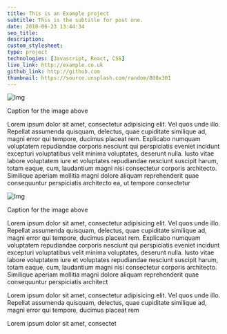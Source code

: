 ```yaml
---
title: This is an Example project
subtitle: This is the subtitle for post one.
date: 2018-06-23 13:44:34
seo_title:
description:
custom_stylesheet:
type: project
technologies: [Javascript, React, CSS]
live_link: http://example.co.uk
github_link: http://github.com
thumbnail: https://source.unsplash.com/random/800x301
---
```


![Img](https://source.unsplash.com/random/800x301) <p class="post__img-caption">Caption for the image above</p>

Lorem ipsum dolor sit amet, consectetur adipisicing elit. Vel quos unde illo. Repellat assumenda quisquam, delectus, quae cupiditate similique ad, magni error qui tempore, ducimus placeat rem. Explicabo numquam voluptatem repudiandae corporis nesciunt qui perspiciatis eveniet incidunt excepturi voluptatibus velit minima voluptates, deserunt nulla. Iusto vitae labore voluptatem iure et voluptates repudiandae nesciunt suscipit harum, totam eaque, cum, laudantium magni nisi consectetur corporis architecto. Similique aperiam mollitia magni dolore aliquam reprehenderit quae consequuntur perspiciatis architecto ea, ut tempore consectetur   

![Img](https://source.unsplash.com/random/400x332) <p class="post__img-caption">Caption for the image above</p>

Lorem ipsum dolor sit amet, consectetur adipisicing elit. Vel quos unde illo. Repellat assumenda quisquam, delectus, quae cupiditate similique ad, magni error qui tempore, ducimus placeat rem. Explicabo numquam voluptatem repudiandae corporis nesciunt qui perspiciatis eveniet incidunt excepturi voluptatibus velit minima voluptates, deserunt nulla. Iusto vitae labore voluptatem iure et voluptates repudiandae nesciunt suscipit harum, totam eaque, cum, laudantium magni nisi consectetur corporis architecto. Similique aperiam mollitia magni dolore aliquam reprehenderit quae consequuntur perspiciatis architect  

Lorem ipsum dolor sit amet, consectetur adipisicing elit. Vel quos unde illo. Repellat assumenda quisquam, delectus, quae cupiditate similique ad, magni error qui tempore, ducimus placeat rem  

Lorem ipsum dolor sit amet, consectet  

